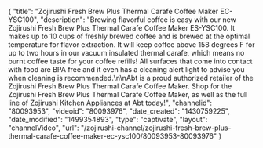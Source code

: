{
    "title": "Zojirushi Fresh Brew Plus Thermal Carafe Coffee Maker EC-YSC100",
    "description": "Brewing flavorful coffee is easy with our new Zojirushi Fresh Brew Plus Thermal Carafe Coffee Maker ES-YSC100. It makes up to 10 cups of freshly brewed coffee and is brewed at the optimal temperature for flavor extraction. It will keep coffee above 158 degrees F for up to two hours in our vacuum insulated thermal carafe, which means no burnt coffee taste for your coffee refills! All surfaces that come into contact with food are BPA free and it even has a cleaning alert light to advise you when cleaning is recommended.\n\nAbt is a proud authorized retailer of the Zojirushi Fresh Brew Plus Thermal Carafe Coffee Maker. Shop for the Zojirushi Fresh Brew Plus Thermal Carafe Coffee Maker, as well as the full line of Zojirushi Kitchen Appliances at Abt today!",
    "channelid": "80093953",
    "videoid": "80093976",
    "date_created": "1430759225",
    "date_modified": "1499354893",
    "type": "captivate",
    "layout": "channelVideo",
    "url": "\/zojirushi-channel\/zojirushi-fresh-brew-plus-thermal-carafe-coffee-maker-ec-ysc100\/80093953-80093976"
}